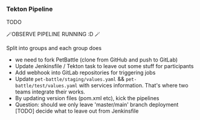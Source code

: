 ### Tekton Pipeline 


TODO


🪄OBSERVE PIPELINE RUNNING :D 
🪄


Split into groups and each group does
- we need to fork PetBattle (clone from GitHub and push to GitLab)
- Update Jenkinsfile / Tekton task to leave out some stuff for participants
- Add webhook into GitLab repositories for triggering jobs
- Update `pet-battle/staging/values.yaml` && `pet-battle/test/values.yaml` with services information. That's where two teams integrate their works.
- By updating version files (pom.xml etc), kick the pipelines
- Question: should we only leave 'master/main' branch deployment
[TODO] decide what to leave out from Jenkinsfile